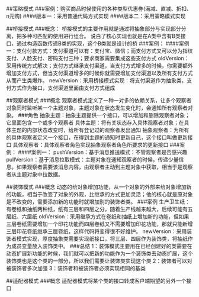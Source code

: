 ##策略模式
###案例：购买商品时候使用的各种类型优惠券(满减、直减、折扣、n元购)
####版本一：采用普通代码方式实现
####版本二：采用策略模式实现

##桥接模式
###概念：
桥接模式的主要作用就是通过将抽象部分与实现部分分离，把多种可匹配的使用进行组合。
说白了核心实现也就是在A类中含有B类接口，通过构造函数传递B类的实现，这个B类就是设计的桥
###案例：
####案例一：支付付款方式：支付渠道可以有：支付宝、微信；而支付方式又可以分为指纹支付、人脸支付、密码支付三种；要求商家需要集成这些支付方式
oldVersion：采用传统方式解决；支付方式继承支付渠道，当支付方式增多的时候，你需要额外增加支付方式，但当支付渠道增多的时候你就需要增加支付渠道以及所有支付方式从而产生类爆炸。
newVersion：采用桥接模式实现：将支付渠道作为抽象类，支付方式作为接口，支付渠道里面由支付方式组成

##观察者模式
###概念
观察者模式定义了一种一对多的依赖关系，让多个观察者对象同时监听某一个主题对象，主题对象在状态发生变化时，会通知所有观察者对象。
###角色
抽象主题：抽象主题提供一个接口，可以增加和删除观察者对象；它里面包含一个或多个观察者
具体主题：将有关状态存入具体观察者对象；在具体主题的内部状态改变时，给所有登记过的观察者发出通知
抽象观察者：为所有的具体观察者定义一个接口，在得到主题的通知时更新自己，这个接口叫做更新接口
具体观察者：具体观察者角色实现抽象观察者角色所要求的更新接口
###案例：
####案例一：
pushVersion：基于消息推送模式：不管观察者是否感兴趣
pullVersion：基于消息拉取模式：主题对象在通知观察者的时候，传递少量信息。如果观察者需要该消息内容，由观察者主动到主题对象中获取，相当于是观察者从主题对象中拉数据。

##装饰模式
###概念
动态的给对象增加功能，从一个对象的外部来给对象增加新的功能，相当于改变了对象的外观，比继承的方式更加灵活；他的核心就是原对象是不改变的，需要添加新的功能时就增加别的装饰者类。
###案例
生产卫生纸：有卷纸和抽纸两种纸，纸有三层和四层之分，随着生产线越来越大，后续可能有五层纸、六层纸
oldVersion：采用继承方式在卷纸和抽纸上增加新的功能，但如果三层卷纸需要增加一个印花功能而四层卷纸又不需要增加印花功能，那就只能新增三层印花卷纸继承三层卷纸，这样代码将变得很不好维护。
newVersion：采用装饰者模式实现，厚度抽象类需要实现纸接口，将三层、四层作为装饰类，将抽纸作为成员变量放入装饰类中。
###总结
1：装饰模式主要用在已经创建好的类需要在动态扩展新功能的时候，我们就可以把新的功能作为一个装饰类去动态扩展，这个装饰类也是这个类的一部分，所以我们需要让装饰类实现这个类
2：装饰者可以对被装饰者多次加强
3：装饰者和被装饰者必须实现相同的基类


##适配器模式
###概念
适配器模式将某个类的接口转成客户端期望的另外一个接口


